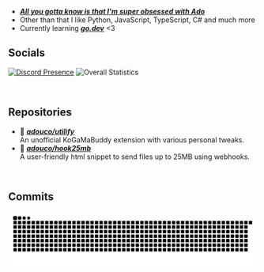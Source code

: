 - [***All you gotta know is that I'm super obsessed with Ado***](https://open.spotify.com/playlist/13cplfRx8zy6qhgHlo1pGd?si=A4UwIvKUS96_0yeI6oROuw) <br>
- Other than that I like Python, JavaScript, TypeScript, C# and much more
- Currently learning [***go.dev***](https://go.dev/) <3

## Socials

[![Discord Presence](https://lanyard-profile-readme.vercel.app/api/970332627221504081?theme=dark&bg=2b1e26&animated=false&borderRadius=30px)](https://discord.com/users/970332627221504081) 
![Overall Statistics](https://lastly.nisarga.me/api/overall?username=Vendinge&period=overall)

<br>

## Repositories

- 📗 [***adouco/utilify***](https://github.com/adouco/Utilify) <br/>
  An unofficial KoGaMaBuddy extension with various personal tweaks.
- 📘 [***adouco/hook25mb***](https://github.com/adouco/Hook25MB) <br/>
  A user-friendly html snippet to send files up to 25MB using webhooks.
<br/>

## Commits

![github contribution grid snake animation](https://raw.githubusercontent.com/adouco/adouco/refs/heads/main/src/github-user-contribution.svg)
